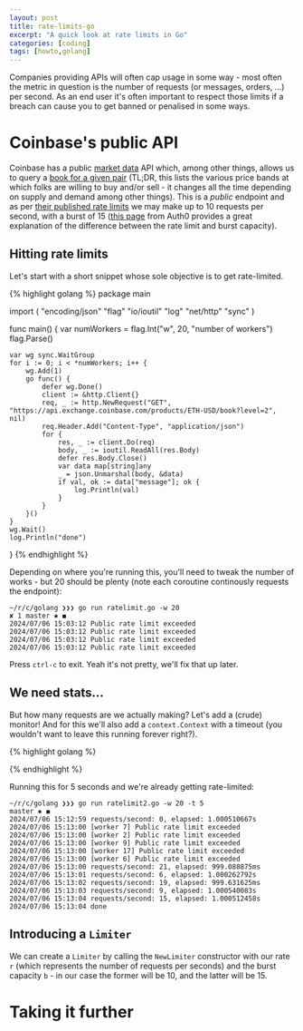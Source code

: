 ```yaml
---
layout: post
title: rate-limits-go
excerpt: "A quick look at rate limits in Go"
categories: [coding]
tags: [howto,golang]
---
```


Companies providing APIs will often cap usage in some way - most often the metric in question is the number of requests (or messages, orders, ...) per second. As an end user it's often important to respect those limits if a breach can cause you to get banned or penalised in some ways. 

# Coinbase's public API

Coinbase has a public [market data](https://docs.cdp.coinbase.com/exchange/docs/welcome/) API which, among other things, allows us to query a [book for a given pair](https://api.exchange.coinbase.com/products/ETH-USD/book?level=2) (TL;DR, this lists the various price bands at which folks are willing to buy and/or sell - it changes all the time depending on supply and demand among other things). This is a *public* endpoint and as per [their published rate limits](https://docs.cdp.coinbase.com/exchange/docs/rate-limits/) we may make up to 10 requests per second, with a burst of 15 ([this page](https://auth0.com/docs/understand-rate-limit-burst-capability) from Auth0 provides a great explanation of the difference between the rate limit and burst capacity).

## Hitting rate limits

Let's start with a short snippet whose sole objective is to get rate-limited.

{% highlight golang %}
package main

import (
	"encoding/json"
	"flag"
	"io/ioutil"
	"log"
	"net/http"
	"sync"
)

func main() {
	var numWorkers = flag.Int("w", 20, "number of workers")
	flag.Parse()

	var wg sync.WaitGroup
	for i := 0; i < *numWorkers; i++ {
		wg.Add(1)
		go func() {
			defer wg.Done()
			client := &http.Client{}
			req, _ := http.NewRequest("GET", "https://api.exchange.coinbase.com/products/ETH-USD/book?level=2", nil)
			req.Header.Add("Content-Type", "application/json")
			for {
				res, _ := client.Do(req)
				body, _ := ioutil.ReadAll(res.Body)
				defer res.Body.Close()
				var data map[string]any
				_ = json.Unmarshal(body, &data)
				if val, ok := data["message"]; ok {
					log.Println(val)
				}
			}
		}()
	}
	wg.Wait()
	log.Println("done")
}
{% endhighlight %}

Depending on where you're running this, you'll need to tweak the number of works - but 20 should be plenty (note each coroutine continously requests the endpoint):

```
~/r/c/golang ❯❯❯ go run ratelimit.go -w 20                                                               ✘ 1 master ✱ ◼
2024/07/06 15:03:12 Public rate limit exceeded
2024/07/06 15:03:12 Public rate limit exceeded
2024/07/06 15:03:12 Public rate limit exceeded
2024/07/06 15:03:12 Public rate limit exceeded
```

Press `ctrl-c` to exit. Yeah it's not pretty, we'll fix that up later.

## We need stats...

But how many requests are we actually making? Let's add a (crude) monitor! And for this we'll also add a `context.Context` with a timeout (you wouldn't want to leave this running forever right?).

{% highlight golang %}


{% endhighlight %}

Running this for 5 seconds and we're already getting rate-limited:
```
~/r/c/golang ❯❯❯ go run ratelimit2.go -w 20 -t 5                                                              master ✱ ◼
2024/07/06 15:12:59 requests/second: 0, elapsed: 1.000510667s
2024/07/06 15:13:00 [worker 7] Public rate limit exceeded
2024/07/06 15:13:00 [worker 2] Public rate limit exceeded
2024/07/06 15:13:00 [worker 9] Public rate limit exceeded
2024/07/06 15:13:00 [worker 17] Public rate limit exceeded
2024/07/06 15:13:00 [worker 6] Public rate limit exceeded
2024/07/06 15:13:00 requests/second: 21, elapsed: 999.088875ms
2024/07/06 15:13:01 requests/second: 6, elapsed: 1.000262792s
2024/07/06 15:13:02 requests/second: 19, elapsed: 999.631625ms
2024/07/06 15:13:03 requests/second: 9, elapsed: 1.000540083s
2024/07/06 15:13:04 requests/second: 15, elapsed: 1.000512458s
2024/07/06 15:13:04 done
```

## Introducing a `Limiter`

We can create a `Limiter` by calling the `NewLimiter` constructor with our rate `r` (which represents the number of requests per seconds) and the burst capacity `b` - in our case the former will be 10, and the latter will be 15.


# Taking it further


